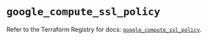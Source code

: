 # `google_compute_ssl_policy`

Refer to the Terraform Registry for docs: [`google_compute_ssl_policy`](https://registry.terraform.io/providers/hashicorp/google/6.49.3/docs/resources/compute_ssl_policy).
